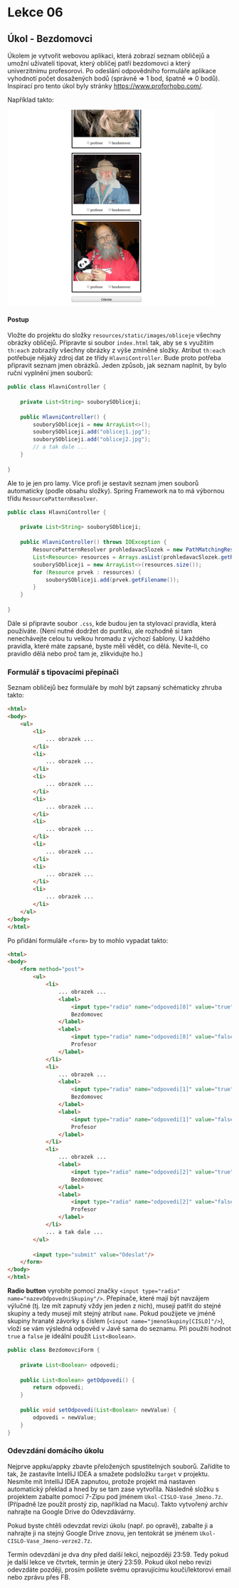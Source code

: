 Lekce 06
========

Úkol - Bezdomovci
-----------------

Úkolem je vytvořit webovou aplikaci, která zobrazí seznam obličejů a umožní uživateli tipovat,
který obličej patří bezdomovci a který univerzitnímu profesorovi.
Po odeslání odpovědního formuláře aplikace vyhodnotí počet dosažených bodů (správně => 1 bod, špatně => 0 bodů).
Inspirací pro tento úkol byly stránky <https://www.proforhobo.com/>.

Například takto:

![](img/ukol06-screenshot.png)




#### Postup

Vložte do projektu do složky `resources/static/images/obliceje` všechny obrázky obličejů.
Připravte si soubor `index.html` tak, aby se s využitím `th:each` zobrazily všechny obrázky z výše zmíněné složky.
Atribut `th:each` potřebuje nějaký zdroj dat ze třídy `HlavniController`.
Bude proto potřeba připravit seznam jmen obrázků.
Jeden způsob, jak seznam naplnit, by bylo ruční vyplnění jmen souborů:

~~~java
public class HlavniController {

    private List<String> souborySObliceji;

    public HlavniController() {
        souborySObliceji = new ArrayList<>();
        souborySObliceji.add("oblicej1.jpg");
        souborySObliceji.add("oblicej2.jpg");
        // a tak dale ...
    }

}
~~~

Ale to je jen pro lamy. Více profi je sestavit seznam jmen souborů automaticky (podle obsahu složky).
Spring Framework na to má výbornou třídu `ResourcePatternResolver`.

~~~java
public class HlavniController {

    private List<String> souborySObliceji;

    public HlavniController() throws IOException {
        ResourcePatternResolver prohledavacSlozek = new PathMatchingResourcePatternResolver();
        List<Resource> resources = Arrays.asList(prohledavacSlozek.getResources("classpath:/static/images/obliceje/*"));
        souborySObliceji = new ArrayList<>(resources.size());
        for (Resource prvek : resources) {
            souborySObliceji.add(prvek.getFilename());
        }
    }

}
~~~

Dále si připravte soubor `.css`, kde budou jen ta stylovací pravidla, která používáte.
(Není nutné dodržet do puntíku, ale rozhodně si tam nenechávejte celou tu velkou hromadu z výchozí šablony.
U každého pravidla, které máte zapsané, byste měli vědět, co dělá.
Nevíte-li, co pravidlo dělá nebo proč tam je, zlikvidujte ho.)



### Formulář s tipovacími přepínači

Seznam obličejů bez formuláře by mohl být zapsaný schématicky zhruba takto:
```html
<html>
<body>
    <ul>
        <li>
            ... obrazek ...
        </li>
        <li>
            ... obrazek ...
        </li>
        <li>
            ... obrazek ...
        </li>
        <li>
            ... obrazek ...
        </li>
        <li>
            ... obrazek ...
        </li>
        <li>
            ... obrazek ...
        </li>
        <li>
            ... obrazek ...
        </li>
        <li>
            ... obrazek ...
        </li>
    </ul>
</body>
</html>
```

Po přidání formuláře `<form>` by to mohlo vypadat takto:

```html
<html>
<body>
    <form method="post">
        <ul>
            <li>
                ... obrazek ...
                <label>
                    <input type="radio" name="odpovedi[0]" value="true"/>
                    Bezdomovec
                </label>
                <label>
                    <input type="radio" name="odpovedi[0]" value="false"/>
                    Profesor
                </label>
            </li>
            <li>
                ... obrazek ...
                <label>
                    <input type="radio" name="odpovedi[1]" value="true"/>
                    Bezdomovec
                </label>
                <label>
                    <input type="radio" name="odpovedi[1]" value="false"/>
                    Profesor
                </label>
            </li>
            <li>
                ... obrazek ...
                <label>
                    <input type="radio" name="odpovedi[2]" value="true"/>
                    Bezdomovec
                </label>
                <label>
                    <input type="radio" name="odpovedi[2]" value="false"/>
                    Profesor
                </label>
            </li>
            ... a tak dale ...
        </ul>

        <input type="submit" value="Odeslat"/>
    </form>
</body>
</html>
```

**Radio button** vyrobíte pomocí značky `<input type="radio" name="nazevOdpovedniSkupiny"/>`.
Přepínače, které mají být navzájem výlučné (tj. lze mít zapnutý vždy jen jeden z nich),
musejí patřit do stejné skupiny a tedy musejí mít stejný atribut `name`.
Pokud použijete ve jméně skupiny hranaté závorky s číslem (`<input name="jmenoSkupiny[CISLO]"/>`),
vloží se vám výsledná odpověd v Javě sama do seznamu. Při použití hodnot `true` a `false`
je ideální použít `List<Boolean>`.

~~~java
public class BezdomovciForm {

    private List<Boolean> odpovedi;

    public List<Boolean> getOdpovedi() {
        return odpovedi;
    }

    public void setOdpovedi(List<Boolean> newValue) {
        odpovedi = newValue;
    }
}
~~~


### Odevzdání domácího úkolu

Nejprve appku/appky zbavte přeložených spustitelných souborů. Zařídíte to tak,
že zastavíte IntelliJ IDEA a smažete podsložku `target` v projektu.
Nesmíte mít IntelliJ IDEA zapnutou, protože projekt má nastaven
automatický překlad a hned by se tam zase vytvořila.
Následně složku s projektem zabalte pomocí 7-Zipu pod jménem `Ukol-CISLO-Vase_Jmeno.7z`.
(Případně lze použít prostý zip, například na Macu).
Takto vytvořený archív nahrajte na Google Drive do Odevzdávárny.

Pokud byste chtěli odevzdat revizi úkolu (např. po opravě),
zabalte ji a nahrajte ji na stejný Google Drive znovu,
jen tentokrát se jménem `Ukol-CISLO-Vase_Jmeno-verze2.7z`.

Termín odevzdání je dva dny před další lekcí, nejpozději 23:59.
Tedy pokud je další lekce ve čtvrtek, termín je úterý 23:59.
Pokud úkol nebo revizi odevzdáte později,
prosím pošlete svému opravujícímu kouči/lektorovi email nebo zprávu přes FB.
